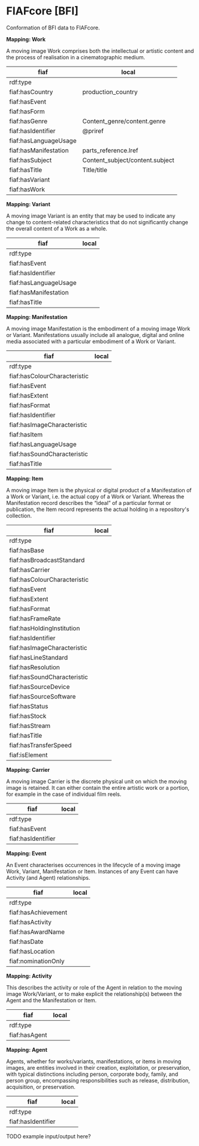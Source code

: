 # FIAFcore [BFI]

Conformation of BFI data to FIAFcore.

**Mapping: Work**

A moving image Work comprises both the intellectual or artistic content and the process of realisation in a cinematographic medium.

| fiaf | local |
| -- | -- |
| rdf:type |  |
| fiaf:hasCountry | production_country |
| fiaf:hasEvent |  |
| fiaf:hasForm |  |
| fiaf:hasGenre | Content_genre/content.genre |
| fiaf:hasIdentifier | @priref |
| fiaf:hasLanguageUsage |  |
| fiaf:hasManifestation | parts_reference.lref |
| fiaf:hasSubject | Content_subject/content.subject |
| fiaf:hasTitle | Title/title  |
| fiaf:hasVariant |  |
| fiaf:hasWork |  |

**Mapping: Variant**

A moving image Variant is an entity that may be used to indicate any change to content-related characteristics that do not significantly change the overall content of a Work as a whole.

| fiaf | local |
| -- | -- |
| rdf:type |  |
| fiaf:hasEvent |  |
| fiaf:hasIdentifier |  |
| fiaf:hasLanguageUsage |  |
| fiaf:hasManifestation |  |
| fiaf:hasTitle |  |

**Mapping: Manifestation**

A moving image Manifestation is the embodiment of a moving image Work or Variant. Manifestations usually include all analogue, digital and online media associated with a particular embodiment of a Work or Variant.

| fiaf | local |
| -- | -- |
| rdf:type |  |
| fiaf:hasColourCharacteristic |  |
| fiaf:hasEvent |  |
| fiaf:hasExtent |  |
| fiaf:hasFormat |  |
| fiaf:hasIdentifier |  |
| fiaf:hasImageCharacteristic |  |
| fiaf:hasItem |  |
| fiaf:hasLanguageUsage |  |
| fiaf:hasSoundCharacteristic |  |
| fiaf:hasTitle |  |

**Mapping: Item**

A moving image Item is the physical or digital product of a Manifestation of a Work or Variant, i.e. the actual copy of a Work or Variant. Whereas the Manifestation record describes the “ideal” of a particular format or publication, the Item record represents the actual holding in a repository's collection.

| fiaf | local |
| -- | -- |
| rdf:type |  |
| fiaf:hasBase |  |
| fiaf:hasBroadcastStandard |  |
| fiaf:hasCarrier |  |
| fiaf:hasColourCharacteristic |  |
| fiaf:hasEvent |  |
| fiaf:hasExtent |  |
| fiaf:hasFormat |  |
| fiaf:hasFrameRate |  |
| fiaf:hasHoldingInstitution |  |
| fiaf:hasIdentifier |  |
| fiaf:hasImageCharacteristic |  |
| fiaf:hasLineStandard |  |
| fiaf:hasResolution |  |
| fiaf:hasSoundCharacteristic |  |
| fiaf:hasSourceDevice |  |
| fiaf:hasSourceSoftware |  |
| fiaf:hasStatus |  |
| fiaf:hasStock |  |
| fiaf:hasStream |  |
| fiaf:hasTitle |  |
| fiaf:hasTransferSpeed |  |
| fiaf:isElement |  |

**Mapping: Carrier**

A moving image Carrier is the discrete physical unit on which the moving image is retained. It can either contain the entire artistic work or a portion, for example in the case of individual film reels.

| fiaf | local |
| -- | -- |
| rdf:type |  |
| fiaf:hasEvent |  |
| fiaf:hasIdentifier |  |

**Mapping: Event**

An Event characterises occurrences in the lifecycle of a moving image Work, Variant, Manifestation or Item. Instances of any Event can have Activity (and Agent) relationships.

| fiaf | local |
| -- | -- |
| rdf:type |  |
| fiaf:hasAchievement |  |
| fiaf:hasActivity |  |
| fiaf:hasAwardName |  |
| fiaf:hasDate |  |
| fiaf:hasLocation |  |
| fiaf:nominationOnly |  |

**Mapping: Activity**

This describes the activity or role of the Agent in relation to the moving image Work/Variant, or to make explicit the relationship(s) between the Agent and the Manifestation or Item.

| fiaf | local |
| -- | -- |
| rdf:type |  |
| fiaf:hasAgent |  |

**Mapping: Agent**

Agents, whether for works/variants, manifestations, or items in moving images, are entities involved in their creation, exploitation, or preservation, with typical distinctions including person, corporate body, family, and person group, encompassing responsibilities such as release, distribution, acquisition, or preservation.

| fiaf | local |
| -- | -- |
| rdf:type |  |
| fiaf:hasIdentifier |  |



TODO example input/output here?

